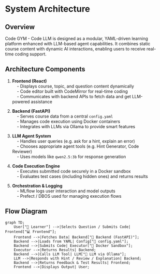 # System Architecture

## Overview
Code GYM - Code LLM is designed as a modular, YAML-driven learning platform enhanced with LLM-based agent capabilities. It combines static course content with dynamic AI interactions, enabling users to receive real-time coding support.

## Architecture Components

1. **Frontend (React)**  
   &nbsp;&nbsp;&nbsp;&nbsp;- Displays course, topic, and question content dynamically  
   &nbsp;&nbsp;&nbsp;&nbsp;- Code editor built with CodeMirror for real-time coding  
   &nbsp;&nbsp;&nbsp;&nbsp;- Communicates with backend APIs to fetch data and get LLM-powered assistance

2. **Backend (FastAPI)**  
   &nbsp;&nbsp;&nbsp;&nbsp;- Serves course data from a central `config.yaml`  
   &nbsp;&nbsp;&nbsp;&nbsp;- Manages code execution using Docker containers  
   &nbsp;&nbsp;&nbsp;&nbsp;- Integrates with LLMs via Ollama to provide smart features

3. **LLM Agent System**  
   &nbsp;&nbsp;&nbsp;&nbsp;- Handles user queries (e.g. ask for a hint, explain an error)  
   &nbsp;&nbsp;&nbsp;&nbsp;- Chooses appropriate agent tools (e.g. Hint Generator, Code Reviewer)  
   &nbsp;&nbsp;&nbsp;&nbsp;- Uses models like `qwen2.5:3b` for response generation

4. **Code Execution Engine**  
   &nbsp;&nbsp;&nbsp;&nbsp;- Executes submitted code securely in a Docker sandbox  
   &nbsp;&nbsp;&nbsp;&nbsp;- Evaluates test cases (including hidden ones) and returns results

5. **Orchestration & Logging**  
   &nbsp;&nbsp;&nbsp;&nbsp;- MLflow logs user interaction and model outputs  
   &nbsp;&nbsp;&nbsp;&nbsp;- Prefect / DBOS used for managing execution flows


## Flow Diagram

```mermaid
graph TD;
    User["🧑 Learner"] -->|Selects Question / Submits Code| Frontend["💻 Frontend"];
    Frontend -->|Fetches Data| Backend["🧠 Backend (FastAPI)"];
    Backend -->|Loads from YAML| Config["📄 config.yaml"];
    Backend -->|Submits Code| Executor["🐳 Docker Sandbox"];
    Executor -->|Returns Results| Backend;
    Backend -->|Calls LLM Tool| LLM["🤖 LLM via Ollama"];
    LLM -->|Responds with Hint / Review / Explanation| Backend;
    Backend -->|Returns Feedback & Test Results| Frontend;
    Frontend -->|Displays Output| User;
```